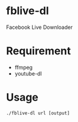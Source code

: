 # fblive-dl
Facebook Live Downloader

# Requirement
- ffmpeg
- youtube-dl

# Usage
```
./fblive-dl url [output]
```
